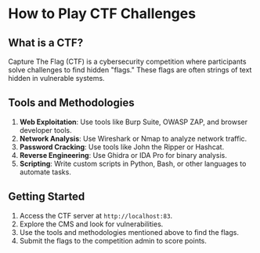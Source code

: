 # How to Play CTF Challenges

## What is a CTF?
Capture The Flag (CTF) is a cybersecurity competition where participants solve challenges to find hidden "flags." These flags are often strings of text hidden in vulnerable systems.

## Tools and Methodologies
1. **Web Exploitation**: Use tools like Burp Suite, OWASP ZAP, and browser developer tools.
2. **Network Analysis**: Use Wireshark or Nmap to analyze network traffic.
3. **Password Cracking**: Use tools like John the Ripper or Hashcat.
4. **Reverse Engineering**: Use Ghidra or IDA Pro for binary analysis.
5. **Scripting**: Write custom scripts in Python, Bash, or other languages to automate tasks.

## Getting Started
1. Access the CTF server at `http://localhost:83`.
2. Explore the CMS and look for vulnerabilities.
3. Use the tools and methodologies mentioned above to find the flags.
4. Submit the flags to the competition admin to score points.
